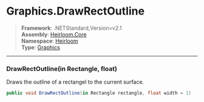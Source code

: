 # Graphics.DrawRectOutline

> **Framework**: .NETStandard,Version=v2.1  
> **Assembly**: [Heirloom.Core][0]  
> **Namespace**: [Heirloom][0]  
> **Type**: [Graphics][1]  

--------------------------------------------------------------------------------

### DrawRectOutline(in Rectangle, float)

Draws the outline of a rectangel to the current surface.

```cs
public void DrawRectOutline(in Rectangle rectangle, float width = 1)
```

[0]: ../Heirloom.Core.md
[1]: Heirloom.Graphics.md
